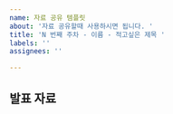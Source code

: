```yaml
---
name: 자료 공유 템플릿
about: '자료 공유할때 사용하시면 됩니다. '
title: 'N 번째 주차 - 이름 - 적고싶은 제목 '
labels: ''
assignees: ''

---
```


## 발표 자료
